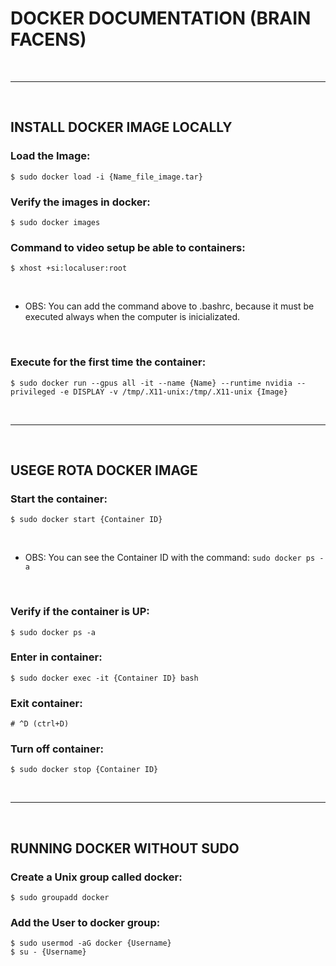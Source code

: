 # DOCKER DOCUMENTATION (BRAIN FACENS)
<br>

------------------------------------------

<br>

## **INSTALL DOCKER IMAGE LOCALLY**
### Load the Image:
```
$ sudo docker load -i {Name_file_image.tar}
```

### Verify the images in docker:
```
$ sudo docker images
```

### Command to video setup be able to containers:
```
$ xhost +si:localuser:root
```
<br>

- OBS: You can add the command above to .bashrc, because it must be executed always when the computer is inicializated.

<br>

### Execute for the first time the container:
```
$ sudo docker run --gpus all -it --name {Name} --runtime nvidia --privileged -e DISPLAY -v /tmp/.X11-unix:/tmp/.X11-unix {Image}
```
<br>

------------------------------------------

<br>

## **USEGE ROTA DOCKER IMAGE**
### Start the container:
```
$ sudo docker start {Container ID}
```
<br>

- OBS: You can see the Container ID with the command: ```sudo docker ps -a```

<br>

### Verify if the container is UP:
```
$ sudo docker ps -a
```

### Enter in container:
```
$ sudo docker exec -it {Container ID} bash
```

### Exit container:
```
# ^D (ctrl+D)
```

### Turn off container:
```
$ sudo docker stop {Container ID}
```
<br>

------------------------------------------

<br>

## **RUNNING DOCKER WITHOUT SUDO**
### Create a Unix group called docker:
```
$ sudo groupadd docker
```

### Add the User to docker group:
```
$ sudo usermod -aG docker {Username}
$ su - {Username}
```